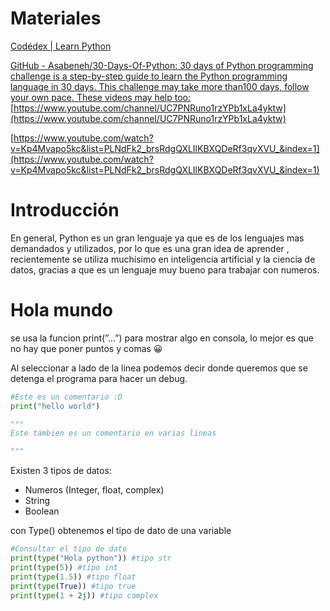 # Materiales

[Codédex | Learn Python](https://www.codedex.io/python)

[GitHub - Asabeneh/30-Days-Of-Python: 30 days of Python programming challenge is a step-by-step guide to learn the Python programming language in 30 days. This challenge may take more than100 days, follow your own pace. These videos may help too:](https://github.com/Asabeneh/30-Days-Of-Python/tree/master) [https://www.youtube.com/channel/UC7PNRuno1rzYPb1xLa4yktw](https://www.youtube.com/channel/UC7PNRuno1rzYPb1xLa4yktw)

[https://www.youtube.com/watch?v=Kp4Mvapo5kc&list=PLNdFk2_brsRdgQXLIlKBXQDeRf3qvXVU_&index=1](https://www.youtube.com/watch?v=Kp4Mvapo5kc&list=PLNdFk2_brsRdgQXLIlKBXQDeRf3qvXVU_&index=1)

# Introducción

En general, Python es un gran lenguaje ya que es de los lenguajes mas demandados y utilizados, por lo que es una gran idea de aprender , recientemente se utiliza muchísimo en inteligencia artificial y la ciencia de datos, gracias a que es un lenguaje muy bueno para trabajar con numeros.

# Hola mundo

se usa la funcion print(”…”) para mostrar algo en consola, lo mejor es que no hay que poner puntos y comas 😀

Al seleccionar a lado de la linea podemos decir donde queremos que se detenga el programa para hacer un debug.

```python
#Este es un comentario :D
print("hello world")

"""
Este tambien es un comentario en varias lineas 

"""
```

Existen 3 tipos de datos:

- Numeros (Integer, float, complex)
- String
- Boolean

con Type() obtenemos el tipo de dato de una variable

```python
#Consultar el tipo de dato 
print(type("Hola python")) #tipo str
print(type(5)) #tipo int
print(type(1.5)) #tipo float
print(type(True)) #tipo true 
print(type(1 + 2j)) #tipo complex
```